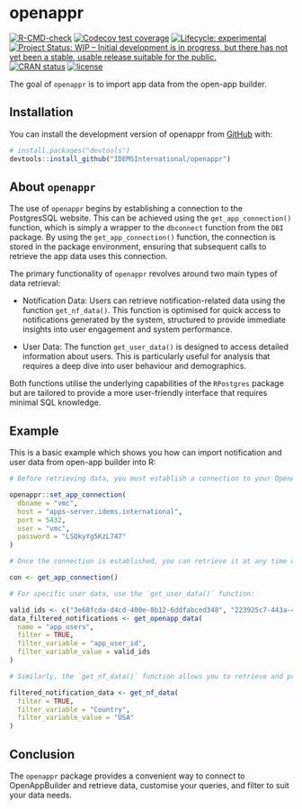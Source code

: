 
<!-- README.md is generated from README.Rmd. Please edit that file -->

# openappr

<!-- badges: start -->

[![R-CMD-check](https://github.com/IDEMSInternational/openappr/workflows/R-CMD-check/badge.svg)](https://github.com/IDEMSInternational/openappr/actions)
[![Codecov test
coverage](https://codecov.io/gh/IDEMSInternational/openappr/branch/main/graph/badge.svg)](https://app.codecov.io/gh/IDEMSInternational/openappr?branch=main)
[![Lifecycle:
experimental](https://img.shields.io/badge/lifecycle-experimental-orange.svg)](https://lifecycle.r-lib.org/articles/stages.html#experimental)
[![Project Status: WIP – Initial development is in progress, but there
has not yet been a stable, usable release suitable for the
public.](https://www.repostatus.org/badges/latest/wip.svg)](https://www.repostatus.org/#wip)
[![CRAN
status](https://www.r-pkg.org/badges/version/openappr)](https://CRAN.R-project.org/package=openappr)
[![license](https://img.shields.io/badge/license-LGPL%20(%3E=%203)-lightgrey.svg)](https://www.gnu.org/licenses/lgpl-3.0.en.html)
<!-- badges: end -->

The goal of `openappr` is to import app data from the open-app builder.

## Installation

You can install the development version of openappr from
[GitHub](https://github.com/) with:

``` r
# install.packages("devtools")
devtools::install_github("IDEMSInternational/openappr")
```

## About `openappr`

The use of `openappr` begins by establishing a connection to the
PostgresSQL website. This can be achieved using the
`get_app_connection()` function, which is simply a wrapper to the
`dbconnect` function from the `DBI` package. By using the
`get_app_connection()` function, the connection is stored in the package
environment, ensuring that subsequent calls to retrieve the app data
uses this connection.

The primary functionality of `openappr` revolves around two main types
of data retrieval:

- Notification Data: Users can retrieve notification-related data using
  the function `get_nf_data()`. This function is optimised for quick
  access to notifications generated by the system, structured to provide
  immediate insights into user engagement and system performance.

- User Data: The function `get_user_data()` is designed to access
  detailed information about users. This is particularly useful for
  analysis that requires a deep dive into user behaviour and
  demographics.

Both functions utilise the underlying capabilities of the `RPostgres`
package but are tailored to provide a more user-friendly interface that
requires minimal SQL knowledge.

## Example

This is a basic example which shows you how can import notification and
user data from open-app builder into R:

``` r
# Before retrieving data, you must establish a connection to your OpenAppBuilder (PostgreSQL) database using the `set_app_connection()` function:

openappr::set_app_connection(
  dbname = "vmc",
  host = "apps-server.idems.international",
  port = 5432,
  user = "vmc",
  password = "LSQkyYg5KzL747"
)

# Once the connection is established, you can retrieve it at any time using the get_app_connection() function:

con <- get_app_connection()

# For specific user data, use the `get_user_data()` function:

valid_ids <- c("3e68fcda-d4cd-400e-8b12-6ddfabced348", "223925c7-443a-411c-aa2a-a394f991dd52")
data_filtered_notifications <- get_openapp_data(
  name = "app_users",
  filter = TRUE,
  filter_variable = "app_user_id",
  filter_variable_value = valid_ids
)

# Similarly, the `get_nf_data()` function allows you to retrieve and process notification interaction data:

filtered_notification_data <- get_nf_data(
  filter = TRUE,
  filter_variable = "Country",
  filter_variable_value = "USA"
)
```

## Conclusion

The `openappr` package provides a convenient way to connect to
OpenAppBuilder and retrieve data, customise your queries, and filter to
suit your data needs.
